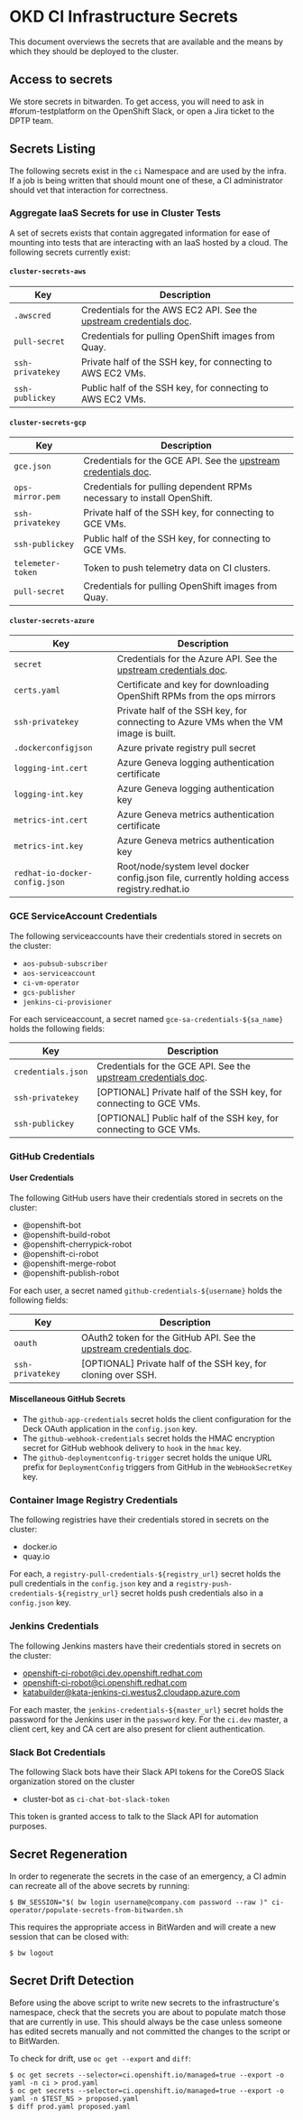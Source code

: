 # OKD CI Infrastructure Secrets

This document overviews the secrets that are available and the means by which
they should be deployed to the cluster.

## Access to secrets

We store secrets in bitwarden. To get access, you will need to ask in #forum-testplatform 
on the OpenShift Slack, or open a Jira ticket to the DPTP team.

## Secrets Listing

The following secrets exist in the `ci` Namespace and are used by the infra. If
a job is being written that should mount one of these, a CI administrator should
vet that interaction for correctness.

### Aggregate IaaS Secrets for use in Cluster Tests

A set of secrets exists that contain aggregated information for ease of mounting
into tests that are interacting with an IaaS hosted by a cloud. The following
secrets currently exist:


#### `cluster-secrets-aws`

|       Key        | Description |
| ---------------- | ----------- |
| `.awscred`       | Credentials for the AWS EC2 API. See the [upstream credentials doc](https://docs.aws.amazon.com/cli/latest/userguide/cli-multiple-profiles.html). |
| `pull-secret`    | Credentials for pulling OpenShift images from Quay. |
| `ssh-privatekey` | Private half of the SSH key, for connecting to AWS EC2 VMs. |
| `ssh-publickey`  | Public half of the SSH key, for connecting to AWS EC2 VMs. |

#### `cluster-secrets-gcp`

|        Key        | Description |
| ----------------- | ----------- |
| `gce.json`        | Credentials for the GCE API. See the [upstream credentials doc](https://cloud.google.com/docs/authentication/production). |
| `ops-mirror.pem`  | Credentials for pulling dependent RPMs necessary to install OpenShift. |
| `ssh-privatekey`  | Private half of the SSH key, for connecting to GCE VMs. |
| `ssh-publickey`   | Public half of the SSH key, for connecting to GCE VMs. |
| `telemeter-token` | Token to push telemetry data on CI clusters. |
| `pull-secret`     | Credentials for pulling OpenShift images from Quay. |

#### `cluster-secrets-azure`

|       Key                         | Description |
| ----------------------------------| ----------- |
| `secret`                          | Credentials for the Azure API. See the [upstream credentials doc](https://docs.microsoft.com/en-us/rest/api/apimanagement/apimanagementrest/azure-api-management-rest-api-authentication). |
| `certs.yaml`                      | Certificate and key for downloading OpenShift RPMs from the ops mirrors |
| `ssh-privatekey`                  | Private half of the SSH key, for connecting to Azure VMs when the VM image is built. |
| `.dockerconfigjson`               | Azure private registry pull secret |
| `logging-int.cert`                | Azure Geneva logging authentication certificate |
| `logging-int.key`                 | Azure Geneva logging authentication key |
| `metrics-int.cert`                | Azure Geneva metrics authentication certificate |
| `metrics-int.key`                 | Azure Geneva metrics authentication key |
| `redhat-io-docker-config.json`    | Root/node/system level docker config.json file, currently holding access registry.redhat.io |

### GCE ServiceAccount Credentials

The following serviceaccounts have their credentials stored in secrets on the
cluster:

 - `aos-pubsub-subscriber`
 - `aos-serviceaccount`
 - `ci-vm-operator`
 - `gcs-publisher`
 - `jenkins-ci-provisioner`

For each serviceaccount, a secret named `gce-sa-credentials-${sa_name}` holds
the following fields:

|        Key         | Description |
| ------------------ | ----------- |
| `credentials.json` | Credentials for the GCE API. See the [upstream credentials doc](https://cloud.google.com/docs/authentication/production). |
| `ssh-privatekey`   | [OPTIONAL] Private half of the SSH key, for connecting to GCE VMs. |
| `ssh-publickey`    | [OPTIONAL] Public half of the SSH key, for connecting to GCE VMs. |

### GitHub Credentials

#### User Credentials

The following GitHub users have their credentials stored in secrets on the
cluster:

 - @openshift-bot
 - @openshift-build-robot
 - @openshift-cherrypick-robot
 - @openshift-ci-robot
 - @openshift-merge-robot
 - @openshift-publish-robot

For each user, a secret named `github-credentials-${username}` holds the
following fields:

|       Key        | Description |
| ---------------- | ----------- |
| `oauth`          | OAuth2 token for the GitHub API. See the [upstream credentials doc](https://developer.github.com/v3/#oauth2-token-sent-in-a-header). |
| `ssh-privatekey` | [OPTIONAL] Private half of the SSH key, for cloning over SSH. |

#### Miscellaneous GitHub Secrets

 - The `github-app-credentials` secret holds the client configuration for the Deck OAuth application in the `config.json` key.
 - The `github-webhook-credentials` secret holds the HMAC encryption secret for GitHub webhook delivery to `hook` in the `hmac` key.
 - The `github-deploymentconfig-trigger` secret holds the unique URL prefix for `DeploymentConfig` triggers from GitHub in the `WebHookSecretKey` key.

### Container Image Registry Credentials

The following registries have their credentials stored in secrets on the cluster:

 - docker.io
 - quay.io

For each, a `registry-pull-credentials-${registry_url}` secret holds the pull
credentials in the `config.json` key and a `registry-push-credentials-${registry_url}`
secret holds push credentials also in a `config.json` key.

### Jenkins Credentials

The following Jenkins masters have their credentials stored in secrets on the
cluster:

 - openshift-ci-robot@ci.dev.openshift.redhat.com
 - openshift-ci-robot@ci.openshift.redhat.com
 - katabuilder@kata-jenkins-ci.westus2.cloudapp.azure.com

For each master, the `jenkins-credentials-${master_url}` secret holds the
password for the Jenkins user in the `password` key. For the `ci.dev` master,
a client cert, key and CA cert are also present for client authentication.


### Slack Bot Credentials

The following Slack bots have their Slack API tokens for the CoreOS Slack organization
stored on the cluster

 - cluster-bot as `ci-chat-bot-slack-token`

This token is granted access to talk to the Slack API for automation purposes.


## Secret Regeneration

In order to regenerate the secrets in the case of an emergency, a CI admin can
recreate all of the above secrets by running:

```
$ BW_SESSION="$( bw login username@company.com password --raw )" ci-operator/populate-secrets-from-bitwarden.sh
```

This requires the appropriate access in BitWarden and will create a new session
that can be closed with:

```
$ bw logout
```

## Secret Drift Detection

Before using the above script to write new secrets to the infrastructure's
namespace, check that the secrets you are about to populate match those that
are currently in use. This should always be the case unless someone has edited
secrets manually and not committed the changes to the script or to BitWarden.

To check for drift, use `oc get --export` and `diff`:

```
$ oc get secrets --selector=ci.openshift.io/managed=true --export -o yaml -n ci > prod.yaml
$ oc get secrets --selector=ci.openshift.io/managed=true --export -o yaml -n $TEST_NS > proposed.yaml
$ diff prod.yaml proposed.yaml
```
